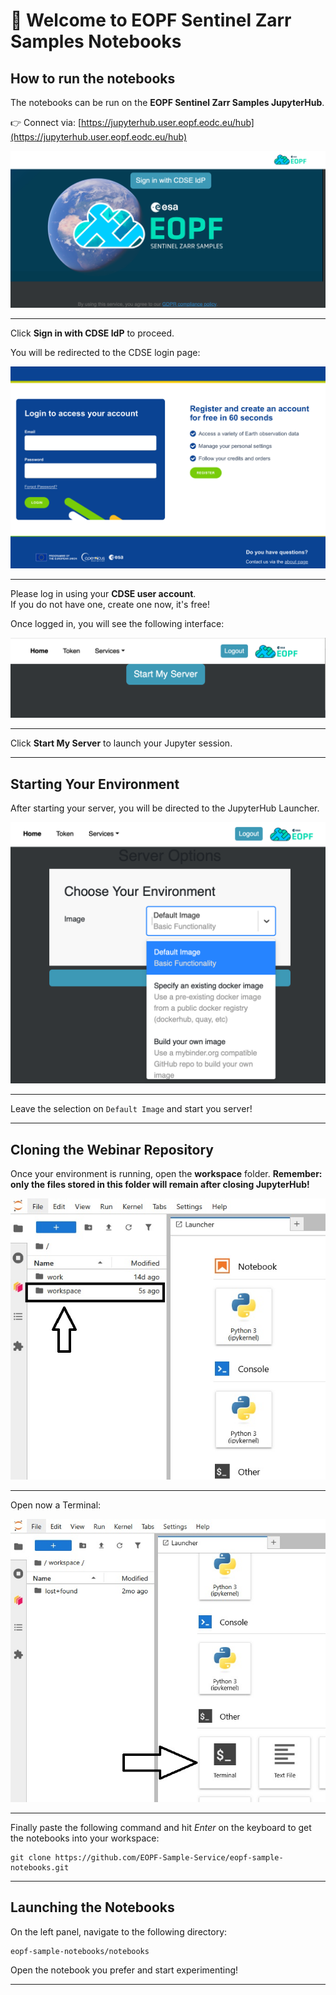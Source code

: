 # 👋 Welcome to EOPF Sentinel Zarr Samples Notebooks

## How to run the notebooks

The notebooks can be run on the **EOPF Sentinel Zarr Samples JupyterHub**.

👉 Connect via: [https://jupyterhub.user.eopf.eodc.eu/hub](https://jupyterhub.user.eopf.eodc.eu/hub)

![Screenshot: JupyterHub Login Page](static/Hub_login.png)

---

Click **Sign in with CDSE IdP** to proceed.

You will be redirected to the CDSE login page:

![Screenshot: CDSE Login Page](static/CDSE_login.png)

---

Please log in using your **CDSE user account**.  
If you do not have one, create one now, it's free!

Once logged in, you will see the following interface:

![Screenshot: Start Server](static/Start_hub.png)

---

Click **Start My Server** to launch your Jupyter session.

---

## Starting Your Environment

After starting your server, you will be directed to the JupyterHub Launcher.

![Screenshot: Environment Selection](static/Choose_env.png)

---

Leave the selection on `Default Image` and start you server!

---

## Cloning the Webinar Repository

Once your environment is running, open the **workspace** folder.
**Remember: only the files stored in this folder will remain after closing JupyterHub!**

![Screenshot: Workspace](static/workspace_click.jpg)

---

Open now a Terminal:

![Screenshot: Terminal](static/terminal_click.jpg)

---

Finally paste the following command and hit _Enter_ on the keyboard to get the notebooks into your workspace:

```
git clone https://github.com/EOPF-Sample-Service/eopf-sample-notebooks.git
```

---

## Launching the Notebooks

On the left panel, navigate to the following directory:

```
eopf-sample-notebooks/notebooks
```

Open the notebook you prefer and start experimenting!

---


